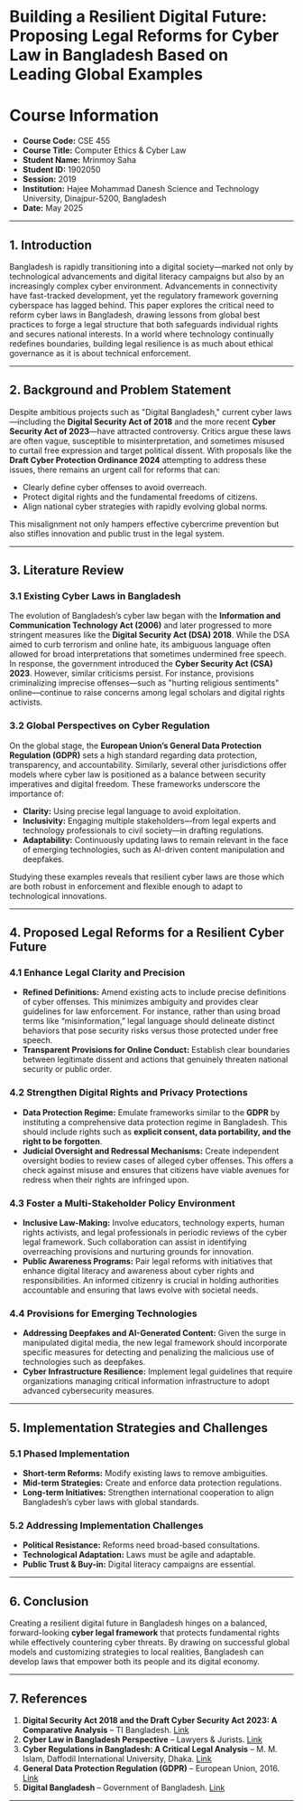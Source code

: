 # Building a Resilient Digital Future: Proposing Legal Reforms for Cyber Law in Bangladesh Based on Leading Global Examples

# Course Information
- **Course Code:** CSE 455  
- **Course Title:** Computer Ethics & Cyber Law  
- **Student Name:** Mrinmoy Saha  
- **Student ID:** 1902050  
- **Session:** 2019  
- **Institution:** Hajee Mohammad Danesh Science and Technology University, Dinajpur-5200, Bangladesh  
- **Date:** May 2025  

---

## 1. Introduction

Bangladesh is rapidly transitioning into a digital society—marked not only by technological advancements and digital literacy campaigns but also by an increasingly complex cyber environment. Advancements in connectivity have fast-tracked development, yet the regulatory framework governing cyberspace has lagged behind. This paper explores the critical need to reform cyber laws in Bangladesh, drawing lessons from global best practices to forge a legal structure that both safeguards individual rights and secures national interests. In a world where technology continually redefines boundaries, building legal resilience is as much about ethical governance as it is about technical enforcement.

---

## 2. Background and Problem Statement

Despite ambitious projects such as "Digital Bangladesh," current cyber laws—including the **Digital Security Act of 2018** and the more recent **Cyber Security Act of 2023**—have attracted controversy. Critics argue these laws are often vague, susceptible to misinterpretation, and sometimes misused to curtail free expression and target political dissent. With proposals like the **Draft Cyber Protection Ordinance 2024** attempting to address these issues, there remains an urgent call for reforms that can:

- Clearly define cyber offenses to avoid overreach.
- Protect digital rights and the fundamental freedoms of citizens.
- Align national cyber strategies with rapidly evolving global norms.

This misalignment not only hampers effective cybercrime prevention but also stifles innovation and public trust in the legal system.

---

## 3. Literature Review

### 3.1 Existing Cyber Laws in Bangladesh
The evolution of Bangladesh’s cyber law began with the **Information and Communication Technology Act (2006)** and later progressed to more stringent measures like the **Digital Security Act (DSA) 2018**. While the DSA aimed to curb terrorism and online hate, its ambiguous language often allowed for broad interpretations that sometimes undermined free speech. In response, the government introduced the **Cyber Security Act (CSA) 2023**. However, similar criticisms persist. For instance, provisions criminalizing imprecise offenses—such as "hurting religious sentiments" online—continue to raise concerns among legal scholars and digital rights activists.

### 3.2 Global Perspectives on Cyber Regulation
On the global stage, the **European Union’s General Data Protection Regulation (GDPR)** sets a high standard regarding data protection, transparency, and accountability. Similarly, several other jurisdictions offer models where cyber law is positioned as a balance between security imperatives and digital freedom. These frameworks underscore the importance of:

- **Clarity:** Using precise legal language to avoid exploitation.
- **Inclusivity:** Engaging multiple stakeholders—from legal experts and technology professionals to civil society—in drafting regulations.
- **Adaptability:** Continuously updating laws to remain relevant in the face of emerging technologies, such as AI-driven content manipulation and deepfakes.

Studying these examples reveals that resilient cyber laws are those which are both robust in enforcement and flexible enough to adapt to technological innovations.

---

## 4. Proposed Legal Reforms for a Resilient Cyber Future

### 4.1 Enhance Legal Clarity and Precision

- **Refined Definitions:** Amend existing acts to include precise definitions of cyber offenses. This minimizes ambiguity and provides clear guidelines for law enforcement. For instance, rather than using broad terms like “misinformation,” legal language should delineate distinct behaviors that pose security risks versus those protected under free speech.
- **Transparent Provisions for Online Conduct:** Establish clear boundaries between legitimate dissent and actions that genuinely threaten national security or public order.

### 4.2 Strengthen Digital Rights and Privacy Protections

- **Data Protection Regime:** Emulate frameworks similar to the **GDPR** by instituting a comprehensive data protection regime in Bangladesh. This should include rights such as **explicit consent, data portability, and the right to be forgotten**.
- **Judicial Oversight and Redressal Mechanisms:** Create independent oversight bodies to review cases of alleged cyber offenses. This offers a check against misuse and ensures that citizens have viable avenues for redress when their rights are infringed upon.

### 4.3 Foster a Multi-Stakeholder Policy Environment

- **Inclusive Law-Making:** Involve educators, technology experts, human rights activists, and legal professionals in periodic reviews of the cyber legal framework. Such collaboration can assist in identifying overreaching provisions and nurturing grounds for innovation.
- **Public Awareness Programs:** Pair legal reforms with initiatives that enhance digital literacy and awareness about cyber rights and responsibilities. An informed citizenry is crucial in holding authorities accountable and ensuring that laws evolve with societal needs.

### 4.4 Provisions for Emerging Technologies

- **Addressing Deepfakes and AI-Generated Content:** Given the surge in manipulated digital media, the new legal framework should incorporate specific measures for detecting and penalizing the malicious use of technologies such as deepfakes.
- **Cyber Infrastructure Resilience:** Implement legal guidelines that require organizations managing critical information infrastructure to adopt advanced cybersecurity measures.

---

## 5. Implementation Strategies and Challenges

### 5.1 Phased Implementation
- **Short-term Reforms:** Modify existing laws to remove ambiguities.
- **Mid-term Strategies:** Create and enforce data protection regulations.
- **Long-term Initiatives:** Strengthen international cooperation to align Bangladesh’s cyber laws with global standards.

### 5.2 Addressing Implementation Challenges
- **Political Resistance:** Reforms need broad-based consultations.
- **Technological Adaptation:** Laws must be agile and adaptable.
- **Public Trust & Buy-in:** Digital literacy campaigns are essential.

---

## 6. Conclusion

Creating a resilient digital future in Bangladesh hinges on a balanced, forward-looking **cyber legal framework** that protects fundamental rights while effectively countering cyber threats. By drawing on successful global models and customizing strategies to local realities, Bangladesh can develop laws that empower both its people and its digital economy.

---

## 7. References

1. **Digital Security Act 2018 and the Draft Cyber Security Act 2023: A Comparative Analysis** – TI Bangladesh. [Link](https://ti-bangladesh.org/upload/files/position-paper/2023/Presentation-on-Digital-Security-Act-2018-and-Draft-Cyber-Security-Act-2023.pdf)  
2. **Cyber Law in Bangladesh Perspective** – Lawyers & Jurists. [Link](https://www.lawyersnjurists.com/article/cyber-law-in-bangladesh-perspective/)  
3. **Cyber Regulations in Bangladesh: A Critical Legal Analysis** – M. M. Islam, Daffodil International University, Dhaka. [Link](http://dspace.daffodilvarsity.edu.bd:8080/bitstream/handle/123456789/9109/21387.pdf?sequence=1)  
4. **General Data Protection Regulation (GDPR)** – European Union, 2016. [Link](https://eur-lex.europa.eu/eli/reg/2016/679/oj)  
5. **Digital Bangladesh** – Government of Bangladesh. [Link](https://digitalbangladesh.gov.bd/)  

---

